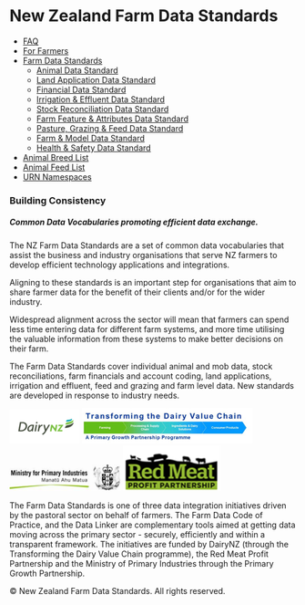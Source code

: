 # New Zealand Farm Data Standards

* [FAQ]()
* [For Farmers]()
* [Farm Data Standards]()
  * [Animal Data Standard]()
  * [Land Application Data Standard]()
  * [Financial Data Standard]()
  * [Irrigation & Effluent Data Standard]()
  * [Stock Reconciliation Data Standard]()
  * [Farm Feature & Attributes Data Standard]()
  * [Pasture, Grazing & Feed Data Standard]()
  * [Farm & Model Data Standard]()
  * [Health & Safety Data Standard]()
* [Animal Breed List]()
* [Animal Feed List]()
* [URN Namespaces]()

### Building Consistency

##### Common Data Vocabularies promoting efficient data exchange.

The NZ Farm Data Standards are a set of common data vocabularies that assist the business and industry organisations that serve NZ farmers to develop efficient technology applications and integrations.

Aligning to these standards is an important step for organisations that aim to share farmer data for the benefit of their clients and/or for the wider industry.

Widespread alignment across the sector will mean that farmers can spend less time entering data for different farm systems, and more time utilising the valuable information from these systems to make better decisions on their farm.

The Farm Data Standards cover individual animal and mob data, stock reconciliations, farm financials and account coding, land applications, irrigation and effluent, feed and grazing and farm level data. New standards are developed in response to industry needs.

![DairyNZLogo](https://github.com/Datalinker-Org/Farm-Data-Standards/blob/master/Images/DairyNZ.png "DairyNZ Logo")
![PGP_Header](https://github.com/Datalinker-Org/Farm-Data-Standards/blob/master/Images/PGP_Header.jpg "PGP Header")
![MPILogo](https://github.com/Datalinker-Org/Farm-Data-Standards/blob/master/Images/MPI.png "MPI Logo")
![RMPP.png](https://github.com/Datalinker-Org/Farm-Data-Standards/blob/master/Images/RMPP.png "RMPP Logo")

The Farm Data Standards is one of three data integration initiatives driven by the pastoral sector on behalf of farmers. The Farm Data Code of Practice, and the Data Linker are complementary tools aimed at getting data moving across the primary sector - securely, efficiently and within a transparent framework. The initiatives are funded by DairyNZ (through the Transforming the Dairy Value Chain programme), the Red Meat Profit Partnership and the Ministry of Primary Industries through the Primary Growth Partnership.

© New Zealand Farm Data Standards. All rights reserved.
